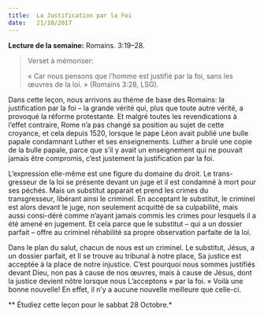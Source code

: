 ```yaml
---
title:  La Justification par la Foi
date:   21/10/2017
---
```


**Lecture de la semaine:** Romains. 3:19–28.

><p>Verset à mémoriser:</p>
> « Car nous pensons que l’homme est justifié par la foi, sans les œuvres de la loi. » (Romains 3:28, LSG). 

Dans cette leçon, nous arrivons au thème de base des Romains: la justification par la foi – la grande vérité qui, plus que toute autre vérité, a provoqué la réforme protestante. Et malgré toutes les revendications à l’effet contraire, Rome n’a pas changé sa position au sujet de cette croyance, et cela depuis 1520, lorsque le pape Léon avait publié une bulle papale condamnant Luther et ses enseignements. Luther a brulé une copie de la bulle papale, parce que s’il y avait un enseignement qui ne pouvait jamais être compromis, c’est justement la justification par la foi. 

L’expression elle-même est une figure du domaine du droit. Le trans-gresseur de la loi se présente devant un juge et il est condamné à mort pour ses péchés. Mais un substitut apparait et prend les crimes du transgresseur, libérant ainsi le criminel. En acceptant le substitut, le criminel est alors devant le juge, non seulement acquitté de sa culpabilité, mais aussi consi-déré comme n’ayant jamais commis les crimes pour lesquels il a été amené en jugement. Et cela parce que le substitut – qui a un dossier parfait – offre au criminel réhabilité sa propre observation parfaite de la loi. 

Dans le plan du salut, chacun de nous est un criminel. Le substitut, Jésus, a un dossier parfait, et Il se trouve au tribunal à notre place, Sa justice est acceptée à la place de notre injustice. C’est pourquoi nous sommes justifiés devant Dieu, non pas à cause de nos œuvres, mais à cause de Jésus, dont la justice devient nôtre lorsque nous L’acceptons « par la foi. » Voilà une bonne nouvelle! En effet, il n’y a aucune nouvelle meilleure que celle-ci.

** Étudiez cette leçon pour le sabbat 28 Octobre.*
